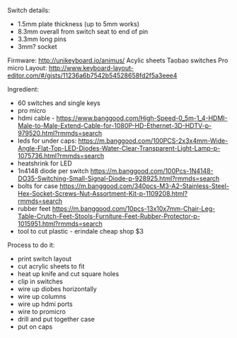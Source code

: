 Switch details:
- 1.5mm plate thickness (up to 5mm works)
- 8.3mm overall from switch seat to end of pin
- 3.3mm long pins
- 3mm? socket

Firmware: http://unikeyboard.io/animus/
Acylic sheets
Taobao switches
Pro micro 
Layout: http://www.keyboard-layout-editor.com/#/gists/11236a6b7542b54528658fd2f5a3eee4

Ingredient:
- 60 switches and single keys
- pro micro
- hdmi cable - https://www.banggood.com/High-Speed-0_5m-1_4-HDMI-Male-to-Male-Extend-Cable-for-1080P-HD-Ethernet-3D-HDTV-p-979520.html?rmmds=search
- leds for under caps: https://m.banggood.com/100PCS-2x3x4mm-Wide-Angle-Flat-Top-LED-Diodes-Water-Clear-Transparent-Light-Lamp-p-1075736.html?rmmds=search
- heatshrink for LED
- 1n4148 diode per switch https://m.banggood.com/100Pcs-1N4148-DO35-Switching-Small-Signal-Diode-p-928925.html?rmmds=search
- bolts for case https://m.banggood.com/340pcs-M3-A2-Stainless-Steel-Hex-Socket-Screws-Nut-Assortment-Kit-p-1109208.html?rmmds=search
- rubber feet https://m.banggood.com/10pcs-13x10x7mm-Chair-Leg-Table-Crutch-Feet-Stools-Furniture-Feet-Rubber-Protector-p-1015951.html?rmmds=search
- tool to cut plastic - erindale cheap shop $3


Process to do it:
- print switch layout
- cut acrylic sheets to fit
- heat up knife and cut square holes
- clip in switches
- wire up diobes horizontally
- wire up columns
- wire up hdmi ports
- wire to promicro
- drill and put together case
- put on caps
